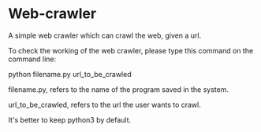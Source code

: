 # Web-crawler
A simple web crawler which can crawl the web, given a url.

To check the working of the web crawler, please type this command on the command line:

python filename.py url_to_be_crawled

filename.py, refers to the name of the program saved in the system.

url_to_be_crawled, refers to the url the user wants to crawl.

It's better to keep python3 by default.
